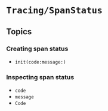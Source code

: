 # ``Tracing/SpanStatus``

## Topics

### Creating span status

- ``init(code:message:)``

### Inspecting span status

- ``code``
- ``message``
- ``Code``

